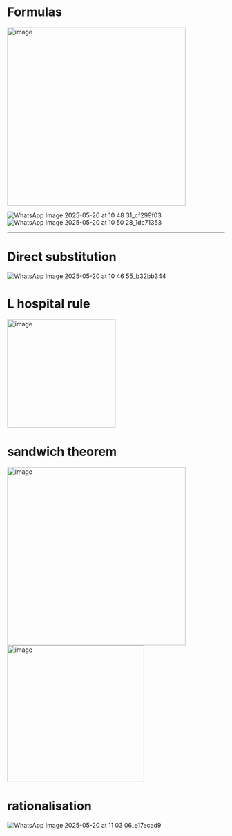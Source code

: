 # Formulas
<img width="413" alt="image" src="https://github.com/user-attachments/assets/534f742f-2c38-47e9-9ec6-9f4b799818af" />

![WhatsApp Image 2025-05-20 at 10 48 31_cf299f03](https://github.com/user-attachments/assets/fe0454ad-55ff-4480-aa1d-a6691e89a50d)
![WhatsApp Image 2025-05-20 at 10 50 28_1dc71353](https://github.com/user-attachments/assets/fef78f66-67b1-4376-add7-097d72644325)

-------
# Direct substitution
![WhatsApp Image 2025-05-20 at 10 46 55_b32bb344](https://github.com/user-attachments/assets/0b972176-89bc-489c-b8f3-d33232b3746f)

# L hospital rule
<img width="251" alt="image" src="https://github.com/user-attachments/assets/7988d98c-a2a0-46b6-9747-c09a89eaed61" />

# sandwich theorem
<img width="413" alt="image" src="https://github.com/user-attachments/assets/86f6668b-4ac2-40eb-a225-6460a1b21974" />

<img width="317" alt="image" src="https://github.com/user-attachments/assets/d19095d6-21ac-4148-8043-ad3d11eedd67" />

# rationalisation
![WhatsApp Image 2025-05-20 at 11 03 06_e17ecad9](https://github.com/user-attachments/assets/b46c8ec7-360b-4182-853a-d85f3cd05fc0)

